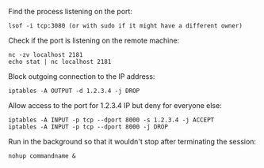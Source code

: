 Find the process listening on the port:
```
lsof -i tcp:3080 (or with sudo if it might have a different owner)
```

Check if the port is listening on the remote machine:
```
nc -zv localhost 2181
echo stat | nc localhost 2181
```

Block outgoing connection to the IP address:
```
iptables -A OUTPUT -d 1.2.3.4 -j DROP
```

Allow access to the port for 1.2.3.4 IP but deny for everyone else:
```
iptables -A INPUT -p tcp --dport 8000 -s 1.2.3.4 -j ACCEPT
iptables -A INPUT -p tcp --dport 8000 -j DROP
```

Run in the background so that it wouldn't stop after terminating the session:
```
nohup commandname &
```
